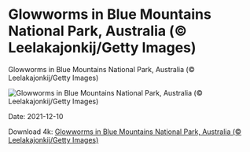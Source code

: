 # Glowworms in Blue Mountains National Park, Australia (© Leelakajonkij/Getty Images)

Glowworms in Blue Mountains National Park, Australia (© Leelakajonkij/Getty Images)

![Glowworms in Blue Mountains National Park, Australia (© Leelakajonkij/Getty Images)](https://bing.com/th?id=OHR.GlowWormBMNP_EN-US9968994144_UHD.jpg&w=1024&h=576)

Date: 2021-12-10

Download 4k: [Glowworms in Blue Mountains National Park, Australia (© Leelakajonkij/Getty Images)](https://bing.com/th?id=OHR.GlowWormBMNP_EN-US9968994144_UHD.jpg)

